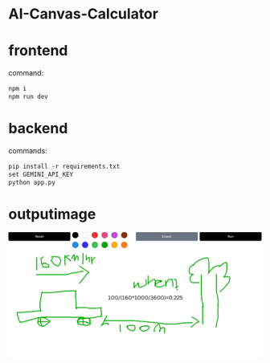 # AI-Canvas-Calculator
# frontend
command:
```cd frontend
npm i
npm run dev
```
# backend
commands:
```
pip install -r requirements.txt
set GEMINI_API_KEY
python app.py
```
# outputimage
![Screenshot](output.png)
